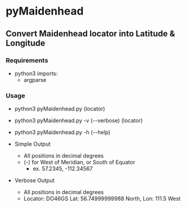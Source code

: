 # pyMaidenhead

## Convert Maidenhead locator into Latitude & Longitude

### Requirements

* python3 imports:
  * argparse

### Usage

* python3 pyMaidenhead.py (locator)
* python3 pyMaidenhead.py -v (--verbose) (locator)
* python3 pyMaidenhead.py -h (--help)

* Simple Output
  * All positions in decimal degrees
  * (-) for West of Meridian, or South of Equator
    * ex. 57.2345, -112.34567

* Verbose Output
  * All positions in decimal degrees
  * Locator: DO46GS
    Lat: 56.74999999988 North, Lon: 111.5 West
